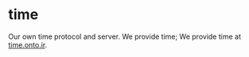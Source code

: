 time
===

Our own time protocol and server. We provide time; We provide time at [time.onto.ir](http://time.onto.ir).
